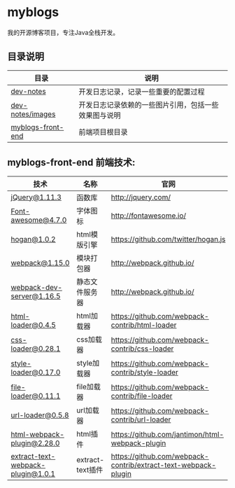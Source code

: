 # myblogs
我的开源博客项目，专注Java全栈开发。

## 目录说明
目录|说明
-|-
[dev-notes](https://github.com/cghsir/myblogs/tree/dev/dev-notes)| 开发日志记录，记录一些重要的配置过程
[dev-notes/images](https://github.com/cghsir/myblogs/tree/dev/dev-notes/images)| 开发日志记录依赖的一些图片引用，包括一些效果图与说明
[myblogs-front-end](https://github.com/cghsir/myblogs/tree/dev/myblogs-front-end) | 前端项目根目录

## myblogs-front-end 前端技术:

技术 | 名称 | 官网
-|-|-
jQuery@1.11.3|函数库|http://jquery.com/
Font-awesome@4.7.0|字体图标|http://fontawesome.io/
hogan@1.0.2|html模版引擎|https://github.com/twitter/hogan.js
webpack@1.15.0|模块打包器|http://webpack.github.io/
webpack-dev-server@1.16.5|静态文件服务器|http://webpack.github.io/
html-loader@0.4.5|html加载器|https://github.com/webpack-contrib/html-loader
css-loader@0.28.1|css加载器|https://github.com/webpack-contrib/css-loader
style-loader@0.17.0|style加载器|https://github.com/webpack-contrib/style-loader
file-loader@0.11.1|file加载器|https://github.com/webpack-contrib/file-loader
url-loader@0.5.8|url加载器|https://github.com/webpack-contrib/url-loader
html-webpack-plugin@2.28.0|html插件|https://github.com/jantimon/html-webpack-plugin
extract-text-webpack-plugin@1.0.1|extract-text插件|https://github.com/webpack-contrib/extract-text-webpack-plugin

